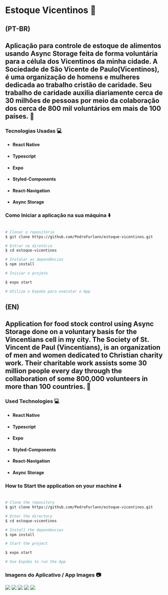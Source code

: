 # Estoque Vicentinos :cut_of_meat:  

## (PT-BR) 

## Aplicação para controle de estoque de alimentos usando Async Storage feita de forma voluntária para a célula dos Vicentinos da minha cidade. A Sociedade de São Vicente de Paulo(Vicentinos), é uma organização de homens e mulheres dedicada ao trabalho cristão de caridade. Seu trabalho de caridade auxilia diariamente cerca de 30 milhões de pessoas por meio da colaboração dos cerca de 800 mil voluntários em mais de 100 países. :bookmark_tabs:

### Tecnologias Usadas :computer:

- ####  React Native
- ####  Typescript
- ####  Expo
- ####  Styled-Components
- ####  React-Navigation
- ####  Async Storage

### Como Iniciar a aplicação na sua máquina :arrow_down:

```bash

# Clonar o repositório
$ git clone https://github.com/PedroFurlann/estoque-vicentinos.git

# Entrar no diretório
$ cd estoque-vicentinos

# Instalar as dependências
$ npm install

# Iniciar o projeto

$ expo start

# Utilize o ExpoGo para executar o App

```

## (EN) 

## Application for food stock control using Async Storage done on a voluntary basis for the Vincentians cell in my city. The Society of St. Vincent de Paul (Vincentians), is an organization of men and women dedicated to Christian charity work. Their charitable work assists some 30 million people every day through the collaboration of some 800,000 volunteers in more than 100 countries. :bookmark_tabs:

### Used Technologies :computer:

- ####  React Native
- ####  Typescript
- ####  Expo
- ####  Styled-Components
- ####  React-Navigation
- ####  Async Storage

### How to Start the application on your machine :arrow_down:

```bash

# Clone the repository
$ git clone https://github.com/PedroFurlann/estoque-vicentinos.git

# Enter the directory
$ cd estoque-vicentinos

# Install the dependencies
$ npm install

# Start the project

$ expo start

# Use ExpoGo to run the App

```

### Imagens do Aplicativo / App Images :camera:

  <img src="https://raw.githubusercontent.com/PedroFurlann/estoque-vicentinos/main/src/assets/estoque1.png" />

  <img src="https://raw.githubusercontent.com/PedroFurlann/estoque-vicentinos/main/src/assets/estoque2.png" />

  <img src="https://raw.githubusercontent.com/PedroFurlann/estoque-vicentinos/main/src/assets/estoque3.png" />

  <img src="https://raw.githubusercontent.com/PedroFurlann/estoque-vicentinos/main/src/assets/estoque4.png" />

  <img src="https://raw.githubusercontent.com/PedroFurlann/estoque-vicentinos/main/src/assets/estoque5.png" />
